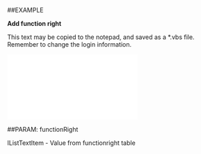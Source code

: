 

##EXAMPLE

**Add function right**

This text may be copied to the notepad, and saved as a *.vbs file. Remember to change the login information.

![](../../Examples/vbs/SORole.AddFunctionRight.vbs.txt)







##PARAM: functionRight

IListTextItem - Value from functionright table



